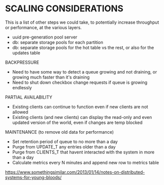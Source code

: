 # SCALING CONSIDERATIONS

This is a list of other steps we could take, to potentially increase throughput or performance, 
at the various layers.
- uuid pre-generation pool server 
- db: separate storage pools for each partition
- db: separate storage pools for the hot table vs the rest, or also for the updates table 

BACKPRESSURE
- Need to have some way to detect a queue growing and not draining, or growing much faster than it's draining
- Need to shut down checkbox change requests if queue is growing endlessly

PARTIAL AVAILABILITY
- Existing clients can continue to function even if new clients are not allowed 
- Existing clients (and new clients) can display the read-only and even updated version of the world, even if changes are temp blocked

MAINTENANCE (to remove old data for performance)
- Set retention period of queue to no more than a day 
- Purge from UPDATE_T any entries older than a day 
- Purge from CLIENTS_T that havent interacted with the system in more than a day 
- Calculate metrics every N minutes and append new row to metrics table 


https://www.somethingsimilar.com/2013/01/14/notes-on-distributed-systems-for-young-bloods/

